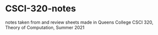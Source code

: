 # CSCI-320-notes
notes taken from and review sheets made in Queens College CSCI 320, Theory of Computation, Summer 2021
